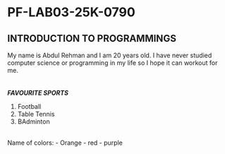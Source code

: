 # PF-LAB03-25K-0790
## INTRODUCTION TO PROGRAMMINGS
My name is Abdul Rehman and I am 20 years old. I have never studied computer science or programming in my life so I hope it can workout for me.  
<br/>
<br/>
**_FAVOURITE SPORTS_**
<br/>
1. Football
2. Table Tennis
3. BAdminton
<br/>
Name of colors:
- Orange
- red
- purple
<br/>
